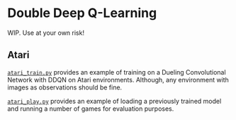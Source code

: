 # Double Deep Q-Learning

WIP. Use at your own risk!

## Atari

[`atari_train.py`](./atari_train.py) provides an example of training on a Dueling Convolutional Network with DDQN on Atari environments. Although, any environment with images as observations should be fine.

[`atari_play.py`](./atari_play.py) provides an example of loading a previously trained model and running a number of games for evaluation purposes.



